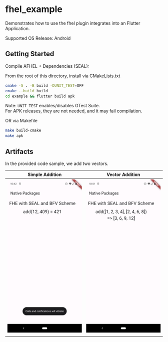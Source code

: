 # fhel_example

Demonstrates how to use the fhel plugin integrates into an Flutter Application.

Supported OS Release: Android

## Getting Started

Compile AFHEL + Dependencies (SEAL):

From the root of this directory, install via CMakeLists.txt
```zsh
cmake -S . -B build -DUNIT_TEST=OFF
cmake --build build
cd example && flutter build apk
```

Note: `UNIT_TEST` enables/disables GTest Suite. \
For APK releases, they are not needed, and it may fail compilation.

OR via Makefile
```zsh
make build-cmake
make apk
```

## Artifacts

In the provided code sample, we add two vectors.

| Simple Addition | Vector Addition |
| --- | --- |
![Android Simple Addition](./res/simple-addition.png ) | ![Android Vector Addition](./res/vector-addition.png)
|  | 